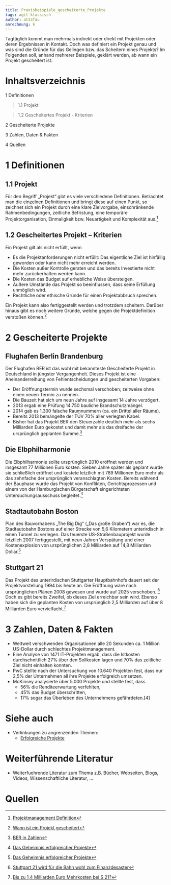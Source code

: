 ```yaml
---
title: Praxisbeispiele_gescheiterte_Projekte
tags: agil klassisch
author: at33fau
anrechnung: k 
---
```


Tagtäglich kommt man mehrmals indirekt oder direkt mit Projekten oder deren Ergebnissen in Kontakt. Doch was definiert ein Projekt genau und was sind die Gründe für das Gelingen bzw. das Scheitern eines Projekts? Im Folgenden soll, anhand mehrerer Beispiele, geklärt werden, ab wann ein Projekt gescheitert ist. 

# Inhaltsverzeichnis
1 Definitionen

  >1.1 Projekt 
  
  >1.2 Gescheitertes Projekt - Kriterien
  
2 Gescheiterte Projekte

3 Zahlen, Daten & Fakten

4 Quellen


# 1 Definitionen

## 1.1 Projekt

Für den Begriff „Projekt“ gibt es viele verschiedene Definitionen. Betrachtet man die einzelnen Definitionen und bringt diese auf einen Punkt, so zeichnet sich ein Projekt durch eine klare Zielvorgabe, einschränkende Rahmenbedingungen, zeitliche Befristung, eine temporäre Projektorganisation, Einmaligkeit bzw. Neuartigkeit und Komplexität aus.[^1] 

## 1.2 Gescheitertes Projekt – Kriterien 

Ein Projekt gilt als nicht erfüllt, wenn
* Es die Projektanforderungen nicht erfüllt: Das eigentliche Ziel ist hinfällig geworden oder kann nicht mehr erreicht werden.
* Die Kosten außer Kontrolle geraten und das bereits Investierte nicht mehr zurückerhalten werden kann.
* Die Kosten das Budget auf erhebliche Weise übersteigen.
* Äußere Umstände das Projekt so beeinflussen, dass seine Erfüllung unmöglich wird.
* Rechtliche oder ethische Gründe für einen Projektabbruch sprechen.

Ein Projekt kann also fertiggestellt werden und trotzdem scheitern. Darüber hinaus gibt es noch weitere Gründe, welche gegen die Projektdefinition verstoßen können.[^2] 

# 2 Gescheiterte Projekte

## Flughafen Berlin Brandenburg

Der Flughafen BER ist das wohl mit bekannteste Gescheiterte Projekt in Deutschland in jüngster Vergangenheit. Dieses Projekt ist eine Aneinanderreihung von Fehlentscheidungen und gescheiterten Vorgaben:

* Der Eröffnungstermin wurde sechsmal verschoben; zeitweise ohne einen neuen Termin zu nennen.
* Die Bauzeit hat sich um neun Jahre auf insgesamt 14 Jahre verzögert.
* 2013 ergab eine Prüfung 14.750 bauliche Brandschutzmängel.
* 2014 gab es 1.300 falsche Raumnummern (ca. ein Drittel aller Räume).
* Bereits 2013 bemängelte der TÜV 70% aller verlegten Kabel.
* Bisher hat das Projekt BER den Steuerzahle deutlich mehr als sechs Milliarden Euro gekostet und damit mehr als das dreifache der ursprünglich geplanten Summe.[^3]

## Die Elbphilharmonie

Die Elbphilharmonie sollte ursprünglich 2010 eröffnet werden und insgesamt 77 Millionen Euro kosten. Sieben Jahre später als geplant wurde sie schließlich eröffnet und kostete letztlich mit 789 Millionen Euro mehr als das zehnfache der ursprünglich veranschlagten Kosten. Bereits während der Bauphase wurde das Projekt von Konflikten, Gerichtsprozessen und einem von der Hamburgischen Bürgerschaft eingerichteten Untersuchungsausschuss begleitet.[^4]

## Stadtautobahn Boston 

Plan des Bauvorhabens „The Big Dig“ („Das große Graben“) war es, die Stadtautobahn Bostons auf einer Strecke von 5,6 Kilometern unterirdisch in einen Tunnel zu verlegen. Das teuerste US-Straßenbauprojekt wurde letztlich 2007 fertiggestellt, mit neun Jahren Verspätung und einer Kostenexplosion von ursprünglichen 2,8 Milliarden auf 14,8 Milliarden Dollar.[^4] 

## Stuttgart 21

Das Projekt des unterirdischen Stuttgarter Hauptbahnhofs dauert seit der Projektvorstellung 1994 bis heute an. Die Eröffnung wäre nach ursprünglichen Plänen 2008 gewesen und wurde auf 2025 verschoben. [^5] Doch es gibt bereits Zweifel, ob dieses Ziel erreichbar sein wird. Ebenso haben sich die geplanten Kosten von ursprünglich 2,5 Milliarden auf über 8 Milliarden Euro vervielfacht.[^6]

# 3 Zahlen, Daten & Fakten

* Weltweit verschwenden Organisationen alle 20 Sekunden ca. 1 Million US-Dollar durch schlechtes Projektmanagement. 
* Eine Analyse von 1471 IT-Projekten ergab, dass die Istkosten durchschnittlich 27% über den Sollkosten lagen und 70% das zeitliche Ziel nicht einhalten konnten.
* PwC stellte nach der Untersuchung von 10.640 Projekten fest, dass nur 2,5% der Unternehmen all ihre Projekte erfolgreich umsetzen. 
* McKinsey analysierte über 5.000 Projekte und stellte fest, dass
  - 56% die Renditeerwartung verfehlten,
  - 45% das Budget überschritten,
  - 17% sogar das Überleben des Unternehmens gefährdeten.[4]



# Siehe auch

* Verlinkungen zu angrenzenden Themen:
   - [Erfolgreiche Projekte](Praxisbeispiele_erfolgreiche_Projekte.md)

# Weiterführende Literatur

* Weiterfuehrende Literatur zum Thema z.B. Bücher, Webseiten, Blogs, Videos, Wissenschaftliche Literatur, ...

# Quellen

[^1]: [Projektmanagement Definition](https://projekte-leicht-gemacht.de/blog/projektmanagement/definition-projekt/)
[^2]: [Wann ist ein Projekt gescheitert](https://www.iapm.net/de/blog/wann-ist-ein-projekt-gescheitert/)
[^3]: [BER in Zahlen](https://www.tagesschau.de/inland/ber-in-zahlen-101.html)
[^4]: [Das Geheimnis erfolgreicher Projekte](https://www.manager-magazin.de/harvard/management/das-geheimnis-erfolgreicher-projekte-a-00000000-0002-0001-0000-000159313152)
[^5]: [Stuttgart 21 wird für die Bahn wohl zum Finanzdesaster](https://www.handelsblatt.com/unternehmen/handel-konsumgueter/bahnhofsprojekt-stuttgart-21-wird-fuer-die-bahn-wohl-zum-finanzdesaster/24680390.html)
[^6]: [Bis zu 1,4 Milliarden Euro Mehrkosten bei S 21?](https://www.kontextwochenzeitung.de/wirtschaft/506/bis-zu-14-milliarden-euro-mehrkosten-bei-s-21-7177.html)

